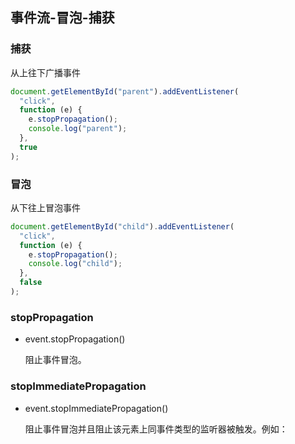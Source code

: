 <!--
 * @Author: mrzou
 * @Date: 2021-08-19 14:25:22
 * @LastEditors: mrzou
 * @LastEditTime: 2021-08-19 14:30:00
 * @Description: file content
-->

## 事件流-冒泡-捕获

### 捕获

从上往下广播事件

```js
document.getElementById("parent").addEventListener(
  "click",
  function (e) {
    e.stopPropagation();
    console.log("parent");
  },
  true
);
```

### 冒泡

从下往上冒泡事件

```js
document.getElementById("child").addEventListener(
  "click",
  function (e) {
    e.stopPropagation();
    console.log("child");
  },
  false
);
```

### stopPropagation

- event.stopPropagation()

  阻止事件冒泡。

### stopImmediatePropagation

- event.stopImmediatePropagation()

  阻止事件冒泡并且阻止该元素上同事件类型的监听器被触发。例如：
